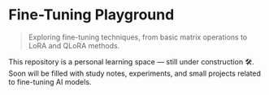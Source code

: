# Fine-Tuning Playground

> Exploring fine-tuning techniques, from basic matrix operations to LoRA and QLoRA methods.

This repository is a personal learning space — still under construction 🛠️.  
Soon will be filled with study notes, experiments, and small projects related to fine-tuning AI models.
